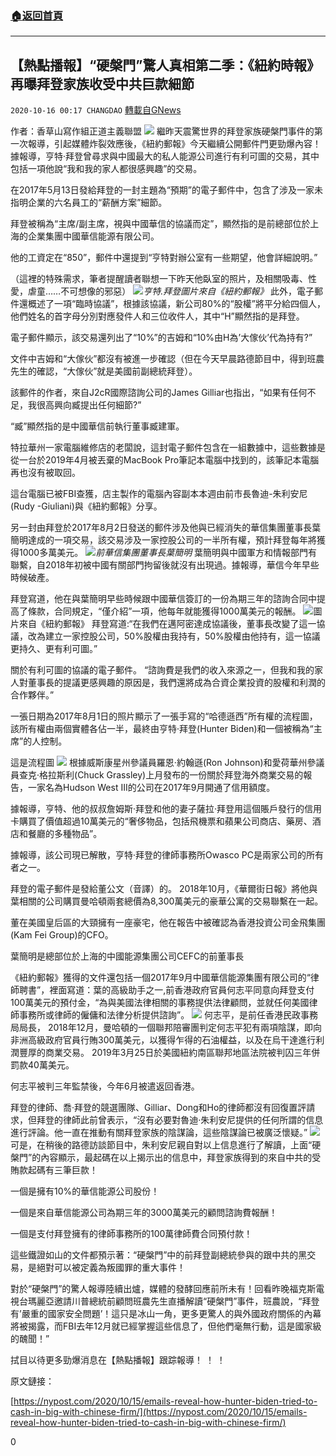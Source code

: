 ###  [:house:返回首頁](https://github.com/ourhimalayas/txt)
---

## 【熱點播報】“硬槃門”驚人真相第二季：《紐約時報》再曝拜登家族收受中共巨款細節
`2020-10-16 00:17 CHANGDAO` [轉載自GNews](https://gnews.org/zh-hant/427013/)

作者：香草山寫作組正道主義聯盟
![]()![](https://s3.amazonaws.com/gnews-media-offload/wp-content/uploads/2020/10/15104321/%E5%9B%BE%E7%89%8718-3.png)
繼昨天震驚世界的拜登家族硬槃門事件的第一次報導，引起媒體炸裂效應後，《紐約郵報》今天繼續公開郵件門更勁爆內容！據報導，亨特·拜登曾尋求與中國最大的私人能源公司進行有利可圖的交易，其中包括一項他說“我和我的家人都很感興趣”的交易。

在2017年5月13日發給拜登的一封主題為“預期”的電子郵件中，包含了涉及一家未指明企業的六名員工的“薪酬方案”細節。

拜登被稱為“主席/副主席，視與中國華信的協議而定”，顯然指的是前總部位於上海的企業集團中國華信能源有限公司。

他的工資定在“850”，郵件中還提到“亨特對辦公室有一些期望，他會詳細說明。”

（這裡的特殊需求，筆者提醒讀者聯想一下昨天他臥室的照片，及相關吸毒、性愛，虐童……不可想像的邪惡）
![]()![](https://s3.amazonaws.com/gnews-media-offload/wp-content/uploads/2020/10/15104514/%E5%9B%BE%E7%89%8719-3.png)*亨特.拜登圖片來自《紐約郵報》*
此外，電子郵件還概述了一項“臨時協議”，根據該協議，新公司80%的“股權”將平分給四個人，他們姓名的首字母分別對應發件人和三位收件人，其中“H”顯然指的是拜登。

電子郵件顯示，該交易還列出了“10%”的吉姆和“10%由H為’大傢伙’代為持有?”

文件中吉姆和“大傢伙”都沒有被進一步確認（但在今天早晨路德節目中，得到班農先生的確認，“大傢伙”就是美國前副總統拜登）。

該郵件的作者，來自J2cR國際諮詢公司的James Gilliar也指出，“如果有任何不足，我很高興向臧提出任何細節?”

“臧”顯然指的是中國華信前執行董事臧建軍。

特拉華州一家電腦維修店的老闆說，這封電子郵件包含在一組數據中，這些數據是從一台於2019年4月被丟棄的MacBook Pro筆記本電腦中找到的，該筆記本電腦再也沒有被取回。

這台電腦已被FBI查獲，店主製作的電腦內容副本本週由前市長魯迪-朱利安尼(Rudy -Giuliani)與《紐約郵報》分享。

另一封由拜登於2017年8月2日發送的郵件涉及他與已經消失的華信集團董事長葉簡明達成的一項交易，該交易涉及一家控股公司的一半所有權，預計拜登每年將獲得1000多萬美元。
![]()![](https://s3.amazonaws.com/gnews-media-offload/wp-content/uploads/2020/10/15105616/%E5%9B%BE%E7%89%8720-3.png)*前華信集團董事長葉簡明*
葉簡明與中國軍方和情報部門有聯繫，自2018年初被中國有關部門拘留後就沒有出現過。據報導，華信今年早些時候破產。

拜登寫道，他在與葉簡明早些時候跟中國華信簽訂的一份為期三年的諮詢合同中提高了條款，合同規定，“僅介紹”一項，他每年就能獲得1000萬美元的報酬。
![]()![](https://s3.amazonaws.com/gnews-media-offload/wp-content/uploads/2020/10/15105723/%E5%9B%BE%E7%89%8721-2.png)圖片來自《紐約郵報》
拜登寫道:“在我們在邁阿密達成協議後，董事長改變了這一協議，改為建立一家控股公司，50%股權由我持有，50%股權由他持有，這一協議更持久、更有利可圖。”

關於有利可圖的協議的電子郵件。 “諮詢費是我們的收入來源之一，但我和我的家人對董事長的提議更感興趣的原因是，我們還將成為合資企業投資的股權和利潤的合作夥伴。”

一張日期為2017年8月1日的照片顯示了一張手寫的“哈德遜西”所有權的流程圖，該所有權由兩個實體各佔一半，最終由亨特·拜登(Hunter Biden)和一個被稱為“主席”的人控制。

這是流程圖
![]()![](https://s3.amazonaws.com/gnews-media-offload/wp-content/uploads/2020/10/15110247/%E5%9B%BE%E7%89%8722-2.png)
根據威斯康星州參議員羅恩·約翰遜(Ron Johnson)和愛荷華州參議員查克·格拉斯利(Chuck Grassley)上月發布的一份關於拜登海外商業交易的報告，一家名為Hudson West III的公司在2017年9月開通了信用額度。

據報導，亨特、他的叔叔詹姆斯·拜登和他的妻子薩拉·拜登用這個賬戶發行的信用卡購買了價值超過10萬美元的“奢侈物品，包括飛機票和蘋果公司商店、藥房、酒店和餐廳的多種物品”。

據報導，該公司現已解散，亨特·拜登的律師事務所Owasco PC是兩家公司的所有者之一。

拜登的電子郵件是發給董公文（音譯）的。 2018年10月，《華爾街日報》將他與葉相關的公司購買曼哈頓兩套總價為8,300萬美元的豪華公寓的交易聯繫在一起。

董在美國皇后區的大頸擁有一座豪宅，他在報告中被確認為香港投資公司金飛集團(Kam Fei Group)的CFO。

葉簡明是總部位於上海的中國能源集團公司CEFC的前董事長

《紐約郵報》獲得的文件還包括一個2017年9月中國華信能源集團有限公司的“律師聘書”，裡面寫道：葉的高級助手之一,前香港政府官員何志平同意向拜登支付100萬美元的預付金，“為與美國法律相關的事務提供法律顧問，並就任何美國律師事務所或律師的僱傭和法律分析提供諮詢”。
![]()![](https://s3.amazonaws.com/gnews-media-offload/wp-content/uploads/2020/10/15111246/%E5%9B%BE%E7%89%8723-2.png)
何志平，是前任香港民政事務局局長， 2018年12月，曼哈頓的一個聯邦陪審團判定何志平犯有兩項陰謀，即向非洲高級政府官員行賄300萬美元，以獲得乍得的石油權益，以及在烏干達進行利潤豐厚的商業交易。 2019年3月25日於美國紐約南區聯邦地區法院被判囚三年併罰款40萬美元。

何志平被判三年監禁後，今年6月被遣返回香港。

拜登的律師、喬·拜登的競選團隊、Gilliar、Dong和Ho的律師都沒有回復置評請求，但拜登的律師此前曾表示，“沒有必要對魯迪·朱利安尼提供的任何所謂的信息進行評論。他一直在推動有關拜登家族的陰謀論，這些陰謀論已被廣泛懷疑。”
![]()![](https://s3.amazonaws.com/gnews-media-offload/wp-content/uploads/2020/10/15111417/%E5%9B%BE%E7%89%8724-2.png)
可是，在稍後的路德訪談節目中，朱利安尼親自對以上信息進行了解讀，上面“硬槃門”的內容顯示，最起碼在以上揭示出的信息中，拜登家族得到的來自中共的受賄款起碼有三筆巨款！

一個是擁有10%的華信能源公司股份！

一個是來自華信能源公司為期三年的3000萬美元的顧問諮詢費報酬！

一個是支付拜登擁有的律師事務所的100萬律師費合同預付款！

這些鐵證如山的文件都預示著：“硬槃門”中的前拜登副總統參與的跟中共的黑交易，是絕對可以被定義為叛國罪的重大事件！

對於“硬槃門”的驚人報導陸續出爐，媒體的發酵回應前所未有！回看昨晚福克斯電視台瑪麗亞邀請川普總統前顧問班農先生直播解讀“硬槃門”事件，班農說，“拜登有’嚴重的國家安全問題’！這只是冰山一角，更多更驚人的與外國政府關係的內幕將被揭露，而FBI去年12月就已經掌握這些信息了，但他們毫無行動，這是國家級的醜聞！”

拭目以待更多勁爆消息在【熱點播報】跟踪報導！ ！ ！

原文鏈接：

[https://nypost.com/2020/10/15/emails-reveal-how-hunter-biden-tried-to-cash-in-big-with-chinese-firm/](https://nypost.com/2020/10/15/emails-reveal-how-hunter-biden-tried-to-cash-in-big-with-chinese-firm/)

0
